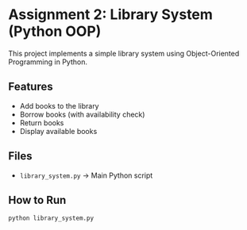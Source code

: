 # Assignment 2: Library System (Python OOP)

This project implements a simple library system using Object-Oriented Programming in Python.

## Features
- Add books to the library
- Borrow books (with availability check)
- Return books
- Display available books

## Files
- `library_system.py` → Main Python script

## How to Run
```bash
python library_system.py
